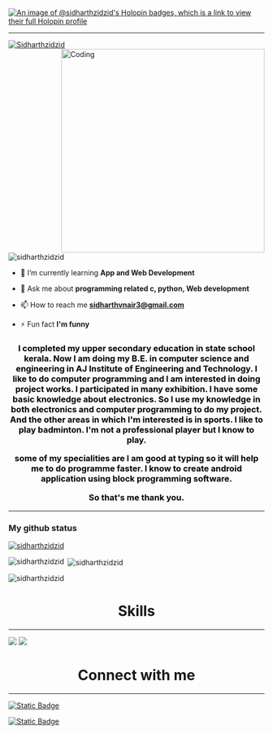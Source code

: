 [![An image of @sidharthzidzid's Holopin badges, which is a link to view their full Holopin profile](https://holopin.me/sidharthzidzid)](https://holopin.io/@sidharthzidzid)
<hr>
<a href="https://git.io/typing-svg"><img src="https://readme-typing-svg.demolab.com?font=VT323&size=40&duration=2000&color=4AF7B2&multiline=true&random=false&height=100&lines=Hi+%F0%9F%91%8B+;I'm+Sidharth+v+nair!" alt="Sidharthzidzid" /></a>
<img align="right" alt="Coding" width="400" src="https://camo.githubusercontent.com/c1dcb74cc1c1835b1d716f5051499a2814c683c806b15f04b0eba492863703e9/68747470733a2f2f63646e2e6472696262626c652e636f6d2f75736572732f3733303730332f73637265656e73686f74732f363538313234332f6176656e746f2e676966">
<p align="left"> <img src="https://komarev.com/ghpvc/?username=sidharthzidzid&label=Profile%20views&color=008000&style=flat" alt="sidharthzidzid" /> </p>

- 🌱 I’m currently learning **App and Web Development**

- 💬 Ask me about **programming related c, python, Web development**

- 📫 How to reach me **sidharthvnair3@gmail.com**

- ⚡ Fun fact **I'm funny**
<h3 align="center" style="color:black;">I completed my upper secondary education in state school kerala.
Now I am doing my B.E. in computer science and engineering in AJ Institute of Engineering and Technology.
l like to do computer programming and l am interested in doing project works. I participated in many exhibition.
l have some basic knowledge about electronics. So I use my knowledge in both electronics and computer programming to do my project.
And the other areas in which I'm interested is in sports. l like to play badminton. I'm not a professional player but I know to play.

some of my specialities are I am good at typing so it will help me to do programme faster.
I know to create android application using block programming software.

So that's me thank you.</h3>
<hr>
<h3>My github status</h3>
<p align="left"> <a href="https://github.com/ryo-ma/github-profile-trophy"><img src="https://github-profile-trophy.vercel.app/?username=sidharthzidzid" alt="sidharthzidzid" /></a> </p>
<p><img align="left" src="https://github-readme-stats.vercel.app/api/top-langs?username=sidharthzidzid&show_icons=true&locale=en&layout=compact" alt="sidharthzidzid" /></p>

<p>&nbsp;<img align="center" src="https://github-readme-stats.vercel.app/api?username=sidharthzidzid&show_icons=true&locale=en" alt="sidharthzidzid" /></p>

<p><img align="center" src="https://github-readme-streak-stats.herokuapp.com/?user=sidharthzidzid&" alt="sidharthzidzid" /></p>
<h1 align="center">Skills</h1>
<hr>
<img src ="https://skillicons.dev/icons?i=c,cpp,python,java,flutter,androidstudio,html,css"/>
 <img src ="https://skillicons.dev/icons?i=javascript,arduino,raspberrypi,github,linux,nodejs,php,vscode"/>
 
 <h1 align="center">Connect with me</h1>
 <hr>
<a href="https://www.linkedin.com/in/sidharth-v-nair-aa2111256?utm_source=share&utm_campaign=share_via&utm_content=profile&utm_medium=android_app"><img alt="Static Badge" src="https://img.shields.io/badge/LinkedIn-blue?style=social&logo=linkedin"/></a>

<a href="https://instagram.com/sidharth_v_nair?igshid=NGVhN2U2NjQ0Yg=="><img alt="Static Badge" src="https://img.shields.io/badge/Instagram-blue%20?style=social&logo=instagram&logoColor=red-blue"/></a>
